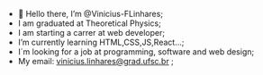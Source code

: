 - 👋 Hello there, I’m @Vinicius-FLinhares;
- I am graduated at Theoretical Physics;
- I am starting a carrer at web developer; 
- I’m currently learning HTML,CSS,JS,React...;
- I´m looking for a job at programming, software and web design;
- My email: vinicius.linhares@grad.ufsc.br ;

<!---
Vinicius-FLinhares/Vinicius-FLinhares is a ✨ special ✨ repository because its `README.md` (this file) appears on your GitHub profile.
You can click the Preview link to take a look at your changes.
--->
